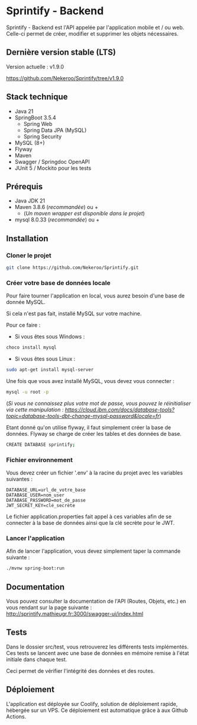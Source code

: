 # Sprintify - Backend

Sprintify - Backend est l'API appelée par l'application mobile et / ou web. 
Celle-ci permet de créer, modifier et supprimer les objets nécessaires.

## Dernière version stable (LTS)

Version actuelle : v1.9.0

https://github.com/Nekeroo/Sprintify/tree/v1.9.0

## Stack technique

* Java 21
* SpringBoot 3.5.4
  * Spring Web
  * Spring Data JPA (MySQL)
  * Spring Security
* MySQL (8+)
* Flyway
* Maven 
* Swagger / Springdoc OpenAPI
* JUnit 5 / Mockito pour les tests

## Prérequis

* Java JDK 21
* Maven 3.8.6 (*recommandée*) ou + 
  * (*Un maven wrapper est disponible dans le projet*)
* mysql 8.0.33 (*recommandée*) ou +

## Installation

### Cloner le projet 

```bash
git clone https://github.com/Nekeroo/Sprintify.git
```

### Créer votre base de données locale 

Pour faire tourner l'application en local, vous aurez besoin d'une base de donnée MySQL.

Si cela n'est pas fait, installé MySQL sur votre machine.

Pour ce faire :

* Si vous êtes sous Windows : 

```bash
choco install mysql
```

* Si vous êtes sous Linux : 

```bash
sudo apt-get install mysql-server
```

Une fois que vous avez installé MySQL, vous devez vous connecter :

```bash
mysql -u root -p
```

(*Si vous ne connaissez plus votre mot de passe, vous pouvez le réinitialiser via cette manipulation : https://cloud.ibm.com/docs/database-tools?topic=database-tools-dbt-change-mysql-password&locale=fr*)

Etant donné qu'on utilise flyway, il faut simplement créer la base de données. Flyway se charge de créer les tables et des données de base.

```bash
CREATE DATABASE sprintify;
```

### Fichier environnement

Vous devez créer un fichier '.env' à la racine du projet avec les variables suivantes :

```text
DATABASE_URL=url_de_votre_base
DATABASE_USER=nom_user
DATABASE_PASSWORD=mot_de_passe
JWT_SECRET_KEY=clé_secrète
```


Le fichier application.properties fait appel à ces variables afin de se connecter à la base de données ainsi que la clé secrète pour le JWT.

### Lancer l'application

Afin de lancer l'application, vous devez simplement taper la commande suivante :

```bash
./mvnw spring-boot:run
```

## Documentation

Vous pouvez consulter la documentation de l'API (Routes, Objets, etc.) en vous rendant sur la page suivante : http://sprintify.mathieugr.fr:3000/swagger-ui/index.html

## Tests

Dans le dossier src/test, vous retrouverez les différents tests implémentés. Ces tests se lancent avec une base de données en mémoire remise à l'état initiale dans chaque test.

Ceci permet de vérifier l'intégrité des données et des routes.

## Déploiement

L'application est déployée sur Coolify, solution de déploiement rapide, hébergée sur un VPS. 
Ce déploiement est automatique grâce à aux Github Actions.